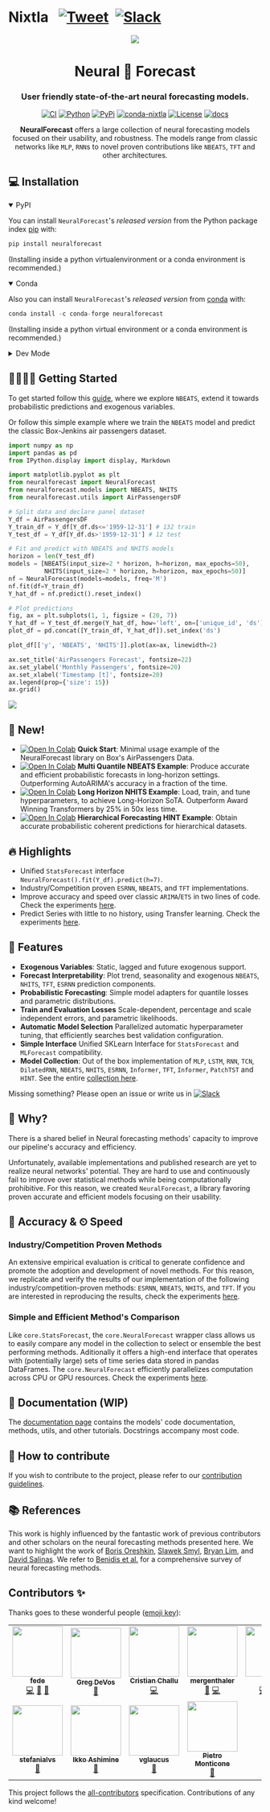# Nixtla &nbsp; [![Tweet](https://img.shields.io/twitter/url/http/shields.io.svg?style=social)](https://twitter.com/intent/tweet?text=Statistical%20Forecasting%20Algorithms%20by%20Nixtla%20&url=https://github.com/Nixtla/neuralforecast&via=nixtlainc&hashtags=StatisticalModels,TimeSeries,Forecasting) &nbsp;[![Slack](https://img.shields.io/badge/Slack-4A154B?&logo=slack&logoColor=white)](https://join.slack.com/t/nixtlaworkspace/shared_invite/zt-135dssye9-fWTzMpv2WBthq8NK0Yvu6A)

<div align="center">
<!--- <img src="https://raw.githubusercontent.com/Nixtla/neuralforecast1/main/nbs/imgs_indx/logo_mid.png"> --->
<img src="https://raw.githubusercontent.com/Nixtla/neuralforecast/main/nbs/imgs_indx/logo_mid.png">
<h1 align="center">Neural 🧠 Forecast</h1>
<h3 align="center">User friendly state-of-the-art neural forecasting models.</h3>

[![CI](https://github.com/Nixtla/neuralforecast/actions/workflows/ci.yaml/badge.svg?branch=main)](https://github.com/Nixtla/neuralforecast/actions/workflows/ci.yaml)
[![Python](https://img.shields.io/pypi/pyversions/neuralforecast)](https://pypi.org/project/neuralforecast/)
[![PyPi](https://img.shields.io/pypi/v/neuralforecast?color=blue)](https://pypi.org/project/neuralforecast/)
[![conda-nixtla](https://img.shields.io/conda/vn/conda-forge/neuralforecast?color=seagreen&label=conda)](https://anaconda.org/conda-forge/neuralforecast)
[![License](https://img.shields.io/badge/License-Apache_2.0-blue.svg)](https://github.com/Nixtla/neuralforecast/blob/main/LICENSE)
[![docs](https://img.shields.io/website-up-down-green-red/http/nixtla.github.io/neuralforecast.svg?label=docs)](https://nixtla.github.io/neuralforecast/)  
    
**NeuralForecast** offers a large collection of neural forecasting models focused on their usability, and robustness. The models range from classic networks like `MLP`, `RNN`s to novel proven contributions like `NBEATS`, `TFT` and other architectures.
</div>

## 💻 Installation
<details open>
<summary>PyPI</summary>

You can install `NeuralForecast`'s *released version* from the Python package index [pip](https://pypi.org/project/neuralforecast/) with:

```python
pip install neuralforecast
```

(Installing inside a python virtualenvironment or a conda environment is recommended.)
</details>

<details open>
<summary>Conda</summary>
  
Also you can install `NeuralForecast`'s *released version* from [conda](https://anaconda.org/conda-forge/neuralforecast) with:

```python
conda install -c conda-forge neuralforecast
```

(Installing inside a python virtual environment or a conda environment is recommended.)
</details>

<details>
<summary>Dev Mode</summary>
If you want to make some modifications to the code and see the effects in real time (without reinstalling), follow the steps below:

```bash
git clone https://github.com/Nixtla/neuralforecast.git
cd neuralforecast
pip install -e .
```
</details>

## 🏃🏻‍♀️🏃 Getting Started
To get started follow this [guide](https://colab.research.google.com/github/Nixtla/neuralforecast/blob/main/nbs/examples/Getting_Started.ipynb), where we explore `NBEATS`, extend it towards probabilistic predictions and exogenous variables.

Or follow this simple example where we train the `NBEATS` model and predict the classic Box-Jenkins air passengers dataset.
```python
import numpy as np
import pandas as pd
from IPython.display import display, Markdown

import matplotlib.pyplot as plt
from neuralforecast import NeuralForecast
from neuralforecast.models import NBEATS, NHITS
from neuralforecast.utils import AirPassengersDF

# Split data and declare panel dataset
Y_df = AirPassengersDF
Y_train_df = Y_df[Y_df.ds<='1959-12-31'] # 132 train
Y_test_df = Y_df[Y_df.ds>'1959-12-31'] # 12 test

# Fit and predict with NBEATS and NHITS models
horizon = len(Y_test_df)
models = [NBEATS(input_size=2 * horizon, h=horizon, max_epochs=50),
          NHITS(input_size=2 * horizon, h=horizon, max_epochs=50)]
nf = NeuralForecast(models=models, freq='M')
nf.fit(df=Y_train_df)
Y_hat_df = nf.predict().reset_index()

# Plot predictions
fig, ax = plt.subplots(1, 1, figsize = (20, 7))
Y_hat_df = Y_test_df.merge(Y_hat_df, how='left', on=['unique_id', 'ds'])
plot_df = pd.concat([Y_train_df, Y_hat_df]).set_index('ds')

plot_df[['y', 'NBEATS', 'NHITS']].plot(ax=ax, linewidth=2)

ax.set_title('AirPassengers Forecast', fontsize=22)
ax.set_ylabel('Monthly Passengers', fontsize=20)
ax.set_xlabel('Timestamp [t]', fontsize=20)
ax.legend(prop={'size': 15})
ax.grid()
```
<img src="https://raw.githubusercontent.com/Nixtla/neuralforecast/main/nbs/imgs_indx/nbeats_example.png">

## 🎉 New!
* [![Open In Colab](https://colab.research.google.com/assets/colab-badge.svg)](https://colab.research.google.com/github/Nixtla/neuralforecast/blob/main/nbs/examples/Getting_Started.ipynb) **Quick Start**: Minimal usage example of the NeuralForecast library on Box's AirPassengers Data.
* [![Open In Colab](https://colab.research.google.com/assets/colab-badge.svg)](https://colab.research.google.com/github/Nixtla/neuralforecast/blob/main/nbs/examples/UncertaintyIntervals.ipynb) **Multi Quantile NBEATS Example**: Produce accurate and efficient probabilistic forecasts in long-horizon settings. Outperforming AutoARIMA's accuracy in a fraction of the time.
* [![Open In Colab](https://colab.research.google.com/assets/colab-badge.svg)](https://colab.research.google.com/github/Nixtla/neuralforecast/blob/main/nbs/examples/LongHorizon_with_NHITS.ipynb) **Long Horizon NHITS Example**:  Load, train, and tune hyperparameters, to achieve Long-Horizon SoTA. Outperform Award Winning Transformers by 25% in 50x less time.
* [![Open In Colab](https://colab.research.google.com/assets/colab-badge.svg)](https://colab.research.google.com/github/Nixtla/neuralforecast/blob/main/nbs/examples/HierarchicalNetworks.ipynb) **Hierarchical Forecasting HINT Example**:  Obtain accurate probabilistic coherent predictions for hierarchical datasets.

## 🔥  Highlights

* Unified `StatsForecast` interface `NeuralForecast().fit(Y_df).predict(h=7)`.
* Industry/Competition proven `ESRNN`, `NBEATS`, and `TFT` implementations.
* Improve accuracy and speed over classic `ARIMA`/`ETS` in two lines of code. Check the experiments [here](xXmissingXx).
* Predict Series with little to no history, using Transfer learning. Check the experiments [here](xXmissingXx).

## 🎊 Features 

* **Exogenous Variables**: Static, lagged and future exogenous support.
* **Forecast Interpretability**: Plot trend, seasonality and exogenous `NBEATS`, `NHITS`, `TFT`, `ESRNN` prediction components.
* **Probabilistic Forecasting**: Simple model adapters for quantile losses and parametric distributions.
* **Train and Evaluation Losses** Scale-dependent, percentage and scale independent errors, and parametric likelihoods.
* **Automatic Model Selection** Parallelized automatic hyperparameter tuning, that efficiently searches best validation configuration.
* **Simple Interface** Unified SKLearn Interface for `StatsForecast` and `MLForecast` compatibility.
* **Model Collection**: Out of the box implementation of `MLP`, `LSTM`, `RNN`, `TCN`, `DilatedRNN`, `NBEATS`, `NHITS`, `ESRNN`, `Informer`, `TFT`, `Informer`, `PatchTST` and `HINT`. See the entire [collection here](https://nixtla.github.io/neuralforecast/models.html).

Missing something? Please open an issue or write us in [![Slack](https://img.shields.io/badge/Slack-4A154B?&logo=slack&logoColor=white)](https://join.slack.com/t/nixtlaworkspace/shared_invite/zt-135dssye9-fWTzMpv2WBthq8NK0Yvu6A)

## 📖 Why? 

There is a shared belief in Neural forecasting methods' capacity to improve our pipeline's accuracy and efficiency.

Unfortunately, available implementations and published research are yet to realize neural networks' potential. They are hard to use and continuously fail to improve over statistical methods while being computationally prohibitive. For this reason, we created `NeuralForecast`, a library favoring proven accurate and efficient models focusing on their usability.

## 🔬 Accuracy & ⏲ Speed 

### Industry/Competition Proven Methods
An extensive empirical evaluation is critical to generate confidence and promote the adoption and development of novel methods. For this reason, we replicate and verify the results of our implementation of the following industry/competition-proven methods: `ESRNN`, `NBEATS`, `NHITS`, and `TFT`. If you are interested in reproducing the results, check the experiments [here](xXmissingXx).

### Simple and Efficient Method's Comparison
Like `core.StatsForecast`, the `core.NeuralForecast` wrapper class allows us to easily compare any model in the collection to select or ensemble the best performing methods. Aditionally it offers a high-end interface that operates with (potentially large) sets of time series data stored in pandas DataFrames. The `core.NeuralForecast` efficiently parallelizes computation across CPU or GPU resources. Check the experiments [here](xXmissingXx).

## 📖 Documentation (WIP)
The [documentation page](https://nixtla.github.io/neuralforecast/) contains the models' code documentation, methods, utils, and other tutorials. Docstrings accompany most code.

## 🔨 How to contribute
If you wish to contribute to the project, please refer to our [contribution guidelines](https://github.com/Nixtla/neuralforecast/blob/main/CONTRIBUTING.md).

## 📚 References
This work is highly influenced by the fantastic work of previous contributors and other scholars on the neural forecasting methods presented here. We want to highlight the work of [Boris Oreshkin](https://arxiv.org/abs/1905.10437), [Slawek Smyl](https://www.sciencedirect.com/science/article/pii/S0169207019301153), [Bryan Lim](https://www.sciencedirect.com/science/article/pii/S0169207021000637), and [David Salinas](https://arxiv.org/abs/1704.04110). We refer to [Benidis et al.](https://arxiv.org/abs/2004.10240) for a comprehensive survey of neural forecasting methods.

## Contributors ✨

Thanks goes to these wonderful people ([emoji key](https://allcontributors.org/docs/en/emoji-key)):

<!-- ALL-CONTRIBUTORS-LIST:START - Do not remove or modify this section -->
<!-- prettier-ignore-start -->
<!-- markdownlint-disable -->
<table>
  <tr>
    <td align="center"><a href="https://github.com/FedericoGarza"><img src="https://avatars.githubusercontent.com/u/10517170?v=4?s=100" width="100px;" alt=""/><br /><sub><b>fede</b></sub></a><br /><a href="https://github.com/Nixtla/neuralforecast/commits?author=FedericoGarza" title="Code">💻</a> <a href="https://github.com/Nixtla/neuralforecast/issues?q=author%3AFedericoGarza" title="Bug reports">🐛</a> <a href="https://github.com/Nixtla/neuralforecast/commits?author=FedericoGarza" title="Documentation">📖</a></td>
    <td align="center"><a href="https://github.com/gdevos010"><img src="https://avatars.githubusercontent.com/u/15316026?v=4?s=100" width="100px;" alt=""/><br /><sub><b>Greg DeVos</b></sub></a><br /><a href="#ideas-gdevos010" title="Ideas, Planning, & Feedback">🤔</a></td>
    <td align="center"><a href="https://github.com/cchallu"><img src="https://avatars.githubusercontent.com/u/31133398?v=4?s=100" width="100px;" alt=""/><br /><sub><b>Cristian Challu</b></sub></a><br /><a href="https://github.com/Nixtla/neuralforecast/commits?author=cchallu" title="Code">💻</a></td>
    <td align="center"><a href="https://github.com/mergenthaler"><img src="https://avatars.githubusercontent.com/u/4086186?v=4?s=100" width="100px;" alt=""/><br /><sub><b>mergenthaler</b></sub></a><br /><a href="https://github.com/Nixtla/neuralforecast/commits?author=mergenthaler" title="Documentation">📖</a> <a href="https://github.com/Nixtla/neuralforecast/commits?author=mergenthaler" title="Code">💻</a></td>
    <td align="center"><a href="https://github.com/kdgutier"><img src="https://avatars.githubusercontent.com/u/19935241?v=4?s=100" width="100px;" alt=""/><br /><sub><b>Kin</b></sub></a><br /><a href="https://github.com/Nixtla/neuralforecast/commits?author=kdgutier" title="Code">💻</a> <a href="https://github.com/Nixtla/neuralforecast/issues?q=author%3Akdgutier" title="Bug reports">🐛</a> <a href="#data-kdgutier" title="Data">🔣</a></td>
    <td align="center"><a href="https://github.com/jmoralez"><img src="https://avatars.githubusercontent.com/u/8473587?v=4?s=100" width="100px;" alt=""/><br /><sub><b>José Morales</b></sub></a><br /><a href="https://github.com/Nixtla/neuralforecast/commits?author=jmoralez" title="Code">💻</a></td>
    <td align="center"><a href="https://github.com/alejandroxag"><img src="https://avatars.githubusercontent.com/u/64334543?v=4?s=100" width="100px;" alt=""/><br /><sub><b>Alejandro</b></sub></a><br /><a href="https://github.com/Nixtla/neuralforecast/commits?author=alejandroxag" title="Code">💻</a></td>
  </tr>
  <tr>
    <td align="center"><a href="http://lavattiata.com"><img src="https://avatars.githubusercontent.com/u/48966177?v=4?s=100" width="100px;" alt=""/><br /><sub><b>stefanialvs</b></sub></a><br /><a href="#design-stefanialvs" title="Design">🎨</a></td>
    <td align="center"><a href="https://bandism.net/"><img src="https://avatars.githubusercontent.com/u/22633385?v=4?s=100" width="100px;" alt=""/><br /><sub><b>Ikko Ashimine</b></sub></a><br /><a href="https://github.com/Nixtla/neuralforecast/issues?q=author%3Aeltociear" title="Bug reports">🐛</a></td>
    <td align="center"><a href="https://github.com/vglaucus"><img src="https://avatars.githubusercontent.com/u/75549033?v=4?s=100" width="100px;" alt=""/><br /><sub><b>vglaucus</b></sub></a><br /><a href="https://github.com/Nixtla/neuralforecast/issues?q=author%3Avglaucus" title="Bug reports">🐛</a></td>
    <td align="center"><a href="https://github.com/pitmonticone"><img src="https://avatars.githubusercontent.com/u/38562595?v=4?s=100" width="100px;" alt=""/><br /><sub><b>Pietro Monticone</b></sub></a><br /><a href="https://github.com/Nixtla/neuralforecast/issues?q=author%3Apitmonticone" title="Bug reports">🐛</a></td>
  </tr>
</table>

<!-- markdownlint-restore -->
<!-- prettier-ignore-end -->

<!-- ALL-CONTRIBUTORS-LIST:END -->

This project follows the [all-contributors](https://github.com/all-contributors/all-contributors) specification. Contributions of any kind welcome!

